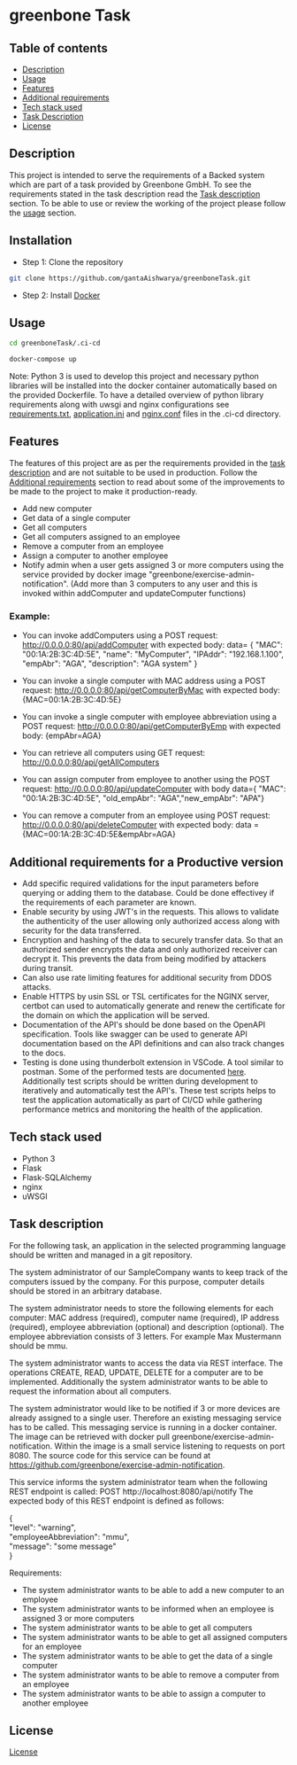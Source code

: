 # greenbone Task
## Table of contents
* [Description](#Description)
* [Usage](#usage)
* [Features](#Features)
* [Additional requirements](#Additional-requirements-for-a-Productive-version)
* [Tech stack used](#Tech-stack-used)
* [Task Description](#Task-description)
* [License](#License)

## Description
This project is intended to serve the requirements of a Backed system which are part of a task provided by Greenbone GmbH. To see the requirements stated in the task description read the [Task description](#Task-description) section. To be able to use or review the working of the project please follow the [usage](#usage) section.

## Installation 
- Step 1: Clone the repository
```bash 
git clone https://github.com/gantaAishwarya/greenboneTask.git 
```
- Step 2: Install [Docker](https://www.docker.com/get-started/)

## Usage

``` bash
cd greenboneTask/.ci-cd
```
```bash
docker-compose up
```
Note: Python 3 is used to develop this project and necessary python libraries will be installed into the docker container automatically based on the provided Dockerfile. To have a detailed overview of python library requirements along with uwsgi and nginx configurations see [requirements.txt](https://github.com/gantaAishwarya/greenboneTask/blob/main/resources/requirements.txt), [application.ini](https://github.com/gantaAishwarya/greenboneTask/blob/main/resources/application.ini) and [nginx.conf](https://github.com/gantaAishwarya/greenboneTask/blob/main/resources/nginx.conf) files in the .ci-cd directory.
## Features

The features of this project are as per the requirements provided in the [task description](#task-description) and are not suitable to be used in production. Follow the [Additional requirements](#Additional-requirements-for-a-Productive-version) section to read about some of the improvements to be made to the project to make it production-ready. 

- Add new computer 
- Get data of a single computer 
- Get all computers
- Get all computers assigned to an employee 
- Remove a computer from an employee 
- Assign a computer to another employee 
- Notify admin when a user gets assigned 3 or more computers using the service provided by docker image "greenbone/exercise-admin-notification". (Add more than 3 computers to any user and this is invoked within addComputer and updateComputer functions)

### Example:
- You can invoke addComputers using a POST request: http://0.0.0.0:80/api/addComputer with expected body:
 data= { "MAC": "00:1A:2B:3C:4D:5E",
  "name": "MyComputer",
  "IPAddr": "192.168.1.100",
"empAbr": "AGA",
"description": "AGA system" }

- You can invoke a single computer with MAC address using a POST request: http://0.0.0.0:80/api/getComputerByMac with expected body:
{MAC=00:1A:2B:3C:4D:5E}

- You can invoke a single computer with employee abbreviation using a POST request: http://0.0.0.0:80/api/getComputerByEmp with expected body:
{empAbr=AGA}

- You can retrieve all computers using GET request: http://0.0.0.0:80/api/getAllComputers

- You can assign computer from employee to another using the POST request:  http://0.0.0.0:80/api/updateComputer with body data={ "MAC": "00:1A:2B:3C:4D:5E", "old_empAbr": "AGA","new_empAbr": "APA"}

- You can remove a computer from an employee using POST request: http://0.0.0.0:80/api/deleteComputer with expected body: data = {MAC=00:1A:2B:3C:4D:5E&empAbr=AGA}


## Additional requirements for a Productive version
- Add specific required validations for the input parameters before querying or adding them to the database. Could be done effectivey if the requirements of each parameter are known.
- Enable security by using JWT's in the requests. This allows to validate the authenticity of the user allowing only authorized access along with security for the data transferred.
- Encryption and hashing of the data to securely transfer data. So that an authorized sender encrypts the data and only authorized receiver can decrypt it. This prevents the data from being modified by attackers during transit.
- Can also use rate limiting features for additional security from DDOS attacks.
- Enable HTTPS by usin SSL or TSL certificates for the NGINX server, certbot can used to automatically generate and renew the certificate for the domain on which the application will be served.
- Documentation of the API's should be done based on the OpenAPI specification. Tools like swagger can be used to generate API documentation based on the API definitions and can also track changes to the docs.
- Testing is done using thunderbolt extension in VSCode. A tool similar to postman. Some of the performed tests are documented [here](#https://github.com/gantaAishwarya/greenboneTask/blob/main/test/testDocument.docx). Additionally test scripts should be written during development to iteratively and automatically test the API's. These test scripts helps to test the application automatically as part of CI/CD while gathering performance metrics and monitoring the health of the application. 

## Tech stack used
- Python 3
- Flask
- Flask-SQLAlchemy
- nginx
- uWSGI

## Task description
For the following task, an application in the selected programming language should be written and managed in a git repository.

The system administrator of our SampleCompany wants to keep track of the computers issued by the company. For this purpose, computer details should be stored in an arbitrary database.

The system administrator needs to store the following elements for each computer: MAC 
address (required), computer name (required), IP address (required), employee abbreviation 
(optional) and description (optional). The employee abbreviation consists of 3 letters. For 
example Max Mustermann should be mmu.

The system administrator wants to access the data via REST interface. The operations 
CREATE, READ, UPDATE, DELETE for a computer are to be implemented. Additionally 
the system administrator wants to be able to request the information about all computers. 

The system administrator would like to be notified if 3 or more devices are already assigned 
to a single user. Therefore an existing messaging service has to be called. This messaging 
service is running in a docker container. The image can be retrieved with docker pull 
greenbone/exercise-admin-notification. Within the image is a small service listening to 
requests on port 8080. The source code for this service can be found at 
https://github.com/greenbone/exercise-admin-notification. 

This service informs the system administrator team when the following REST endpoint is 
called: POST http://localhost:8080/api/notify The expected body of this REST 
endpoint is defined as follows: 
 
{  
    "level": "warning",  
    "employeeAbbreviation": "mmu",   
    "message": "some message"   
 } 

Requirements:
- The system administrator wants to be able to add a new computer to an employee 
- The system administrator wants to be informed when an employee is assigned 3 or 
more computers 
- The system administrator wants to be able to get all computers 
- The system administrator wants to be able to get all assigned computers for an 
employee 
- The system administrator wants to be able to get the data of a single computer 
- The system administrator wants to be able to remove a computer from an employee 
- The system administrator wants to be able to assign a computer to another employee

## License 
[License](#https://github.com/gantaAishwarya/greenboneTask/blob/main/LICENSE.md)
